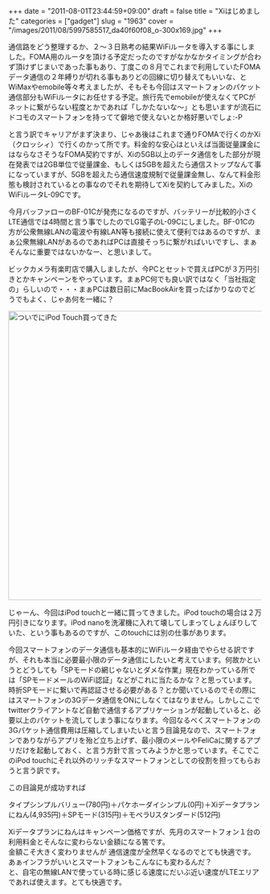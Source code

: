 +++
date = "2011-08-01T23:44:59+09:00"
draft = false
title = "Xiはじめました"
categories = ["gadget"]
slug = "1963"
cover = "/images/2011/08/5997585517_da40f60f08_o-300x169.jpg"
+++

<p>通信路をどう整理するか、２〜３日熟考の結果WiFiルータを導入する事にしました。FOMA用のルータを頂ける予定だったのですがなかなかタイミングが合わず頂けずじまいであった事もあり、丁度この８月でこれまで利用していたFOMAデータ通信の２年縛りが切れる事もありどの回線に切り替えてもいいな、とWiMaxやemobile等々考えましたが、そもそも今回はスマートフォンのパケット通信部分もWiFiルータにお任せする予定。旅行先でemobileが使えなくてPCがネットに繋がらない程度とかであれば「しかたないな〜」とも思いますが流石にドコモのスマートフォンを持ってて僻地で使えないとか格好悪いでしょ:-P</p>
<p>と言う訳でキャリアがまず決まり、じゃあ後はこれまで通りFOMAで行くのかXi（クロッシィ）で行くのかって所です。料金的な安心はといえば当面従量課金にはならなさそうなFOMA契約ですが、Xiの5GB以上のデータ通信をした部分が現在発表では2GB単位で従量課金、もしくは5GBを超えたら通信ストップなんて事になっていますが、5GBを超えたら通信速度規制で従量課金無し、なんて料金形態も検討されているとの事なのでそれを期待してXiを契約してみました。XiのWiFiルータL-09Cです。</p>
<p>今月バッファローのBF-01Cが発売になるのですが、バッテリーが比較的小さくLTE通信では4時間と言う事でしたのでLG電子のL-09Cにしました。BF-01Cの方が公衆無線LANの電波や有線LAN等も接続に使えて便利ではあるのですが、まぁ公衆無線LANがあるのであればPCは直接そっちに繋がればいいですし、まぁそんなに重要ではないかなー、と思いまして。</p>
<p>ビックカメラ有楽町店で購入しましたが、今PCとセットで買えばPCが３万円引きとかキャンペーンをやっています。まぁPC何でも良い訳ではなく「当社指定の」らしいので・・・まぁPCは数日前にMacBookAirを買ったばかりなのでどうでもよく、じゃあ何を一緒に？</p>

<a href="/images/2011/08/5997585517_da40f60f08_o-1.jpg"><img src="/images/2011/08/5997585517_da40f60f08_o-1024x575.jpg" alt="ついでにiPod Touch買ってきた" width="1024" height="575" class="aligncenter size-large wp-image-2459" /></a>

<p>じゃーん、今回はiPod touchと一緒に買ってきました。iPod touchの場合は２万円引きになります。iPod nanoを洗濯機に入れて壊してしまってしょんぼりしていた、という事もあるのですが、このtouchには別の仕事があります。</p>
<p>今回スマートフォンのデータ通信も基本的にWiFiルータ経由でやらせる訳ですが、それも本当に必要最小限のデータ通信にしたいと考えています。何故かというとどうしても「SPモードの網じゃないとダメな作業」現在わかっている所では「SPモードメールのWiFi認証」などがこれに当たるかな？と思っています。時折SPモードに繋いで再認証させる必要がある？とか聞いているのでその際にはスマートフォンの3Gデータ通信をONにしなくてはなりません。しかしここでtwitterクライアントなど自動で通信するアプリケーションが起動していると、必要以上のパケットを流してしまう事になります。今回なるべくスマートフォンの3Gパケット通信費用は圧縮してしまいたいと言う目論見なので、スマートフォンでありながらアプリを殆ど立ち上げず、最小限のメールやFeliCaに関するアプリだけを起動しておく、と言う方針で言ってみようかと思っています。そこでこのiPod touchにそれ以外のリッチなスマートフォンとしての役割を担ってもらおうと言う訳です。</p>
<p>この目論見が成功すれば</p>
<p>タイプシンプルバリュー(780円)＋パケホーダイシンプル(0円)＋Xiデータプランにねん(4,935円)＋SPモード(315円)＋モペラUスタンダード(512円)</p>
<p>Xiデータプランにねんはキャンペーン価格ですが、先月のスマートフォン１台の利用料金とそんなに変わらない金額になる筈です。<br />金額こそ大きく変わりませんが 通信速度が全然早くなるのでとても快適です。あぁインフラがいいとスマートフォンもこんなにも変わるんだ？<br />と、自宅の無線LANで使っている時に感じる速度にだいぶ近い速度がLTEエリアであれば使えます。とても快適です。</p>
<p> </p>
